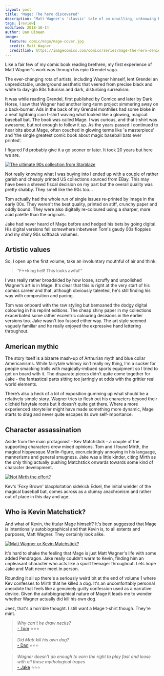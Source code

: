 ```yaml
---
layout: post
title: "Mage: The hero discovered"
description: "Matt Wagner's 'classic' tale of an unwilling, unknowing hero"
tags: [review]
modified: 2018-10-14
author: Dan Dineen
image:
  feature: comic/mage/mage-cover.jpg
  credit: Matt Wagner
  creditlink: https://imagecomics.com/comics/series/mage-the-hero-denied
---
```

Like a fair few of my comic book reading brethren, my first experience of Matt Wagner's work was through his epic Grendel saga.

The ever-changing rota of artists, including Wagner himself, lent Grendel an unpredictable, underground aesthetic that veered from precise black and white to day-glo 80s futurism and dark, disturbing surrealism. 

It was while reading Grendel, first published by Comico and later by Dark Horse, I saw that Wagner had another long-term project simmering away on a back-burner. Ads in the back of my Grendel monthlies had some bloke in a neat lightning icon t-shirt waving what looked like a glowing, magical baseball bat. The book was called Mage. I was curious, and that t-shirt was awesome, but not enough to follow it up. As the years passed I continued to hear bits about Mage, often couched in glowing terms like 'a masterpiece' and 'the single greatest comic book about magic baseball bats ever printed'.

I figured I'd probably give it a go sooner or later. It took 20 years but here we are.

[![The ultimate 90s collection from Starblaze]({{site.url}}/images/comic/mage/mage-vol1.jpg)]({{site.url}}/images/comic/mage/mage-vol1.jpg)

Not really knowing what I was buying into I ended up with a couple of rather garish and cheaply printed US collections sourced from EBay. This may have been a shrewd fiscal decision on my part but the overall quality was pretty shabby. They smell like the 90s too...

Tom actually had the whole run of single issues re-printed by Image in the early 00s. They weren't the best quality, printed on stiff, crunchy paper and oddly bound. They were also digitally re-coloured using a sharper, more acid palette than the originals.

Jake had never heard of Mage before and hedged his bets by going digital. His digital versions fell somewhere inbetween Tom's gaudy 00s floppies and my shiny 90s softback volumes.  

## Artistic values

So, I open up the first volume, take an involuntary mouthful of air and think: 

> “F\*\*king hell! This looks awful!”

I was really rather broadsided by how loose, scruffy and unpolished Wagner’s art is in Mage. It's clear that this is right at the very start of his comics career and that, although obviously talented, he's still finding his way with composition and pacing.

Tom was onboard with the raw styling but bemoaned the dodgy digital colouring in his reprint editions. The cheap shiny paper in my collections exacerbated some rather eccentric colouring decisions in the earlier versions too. Jake wasn't too fussed either way. The art style seemed vaguely familiar and he really enjoyed the expressive hand lettering throughout.  

## American mythic

The story itself is a bizarre mash-up of Arthurian myth and blue collar Americanisms. While fairytale whimsy isn’t really my thing, I'm a sucker for people smacking trolls with magically-imbued sports equipment so I tried to get on board with it. The disparate pieces didn't quite come together for Jake - the fantastical parts sitting too jarringly at odds with the grittier real world elements.

There’s also a heck of a lot of exposition gumming up what should be a relatively simple story. Wagner tries to flesh out his characters beyond their clichéd fairytale roots but it doesn't quite get there. Where a more experienced storyteller might have made something more dynamic, Mage starts to drag and never quite escapes its own self-importance.

## Character assassination 

Aside from the main protagonist - Kev Matchstick - a couple of the supporting characters drew mixed opinions. Tom and I found Mirth, the magical hippyesque Merlin-figure, excruciatingly annoying in his language, mannerisms and general smugness. Jake was a little kinder, citing Mirth as the only thing actually pushing Matchstick onwards towards some kind of character development.

[![Not Mirth the effort?]({{site.url}}/images/comic/mage/mage-mirth.jpg)]({{site.url}}/images/comic/mage/mage-mirth.jpg)

Kev's 'Foxy Brown' blaxploitation sidekick Edsel, the initial wielder of the magical baseball bat, comes across as a clumsy anachronism and rather out of place in this day and age.

## Who is Kevin Matchstick?

And what of Kevin, the titular Mage himself? It's been suggested that Mage is intentionally   autobiographical and that Kevin is, to all extents and purposes, Matt Wagner. They certainly look alike.

[![Matt Wagner or Kevin Matchstick?]({{site.url}}/images/comic/mage/mage-kev-matt.jpg)]({{site.url}}/images/comic/mage/mage-kev-matt.jpg)

It's hard to shake the feeling that Mage is just Matt Wagner's life with some added Pendragon. Jake really couldn't warm to Kevin, finding him an unpleasant character who acts like a spoilt teenager throughout. Lets hope Jake and Matt never meet in person.

Rounding it all up there's a seriously weird bit at the end of volume 1 where Kev confesses to Mirth that he killed a dog. It's an uncomfortably personal anecdote that feels like a genuinely guilty confession used as a narrative device. Given the autobiographical nature of Mage it leads me to wonder whether Wagner actually did kill his own dog.

Jeez, that's a horrible thought. I still want a Mage t-shirt though. They’re mint.

>*Why can't he draw necks?*<br>
>[- Tom](http://twitter.com/tomwe) ⭐⭐⭐

>*Did Matt kill his own dog?*<br>
> [- Dan](http://twitter.com/dandineen) ⭐⭐⭐

>*Wagner doesn't do enough to earn the right to play fast and loose with all these mythological tropes*<br>
>[- Jake](http://twitter.com/tygertale) ⭐⭐⭐
